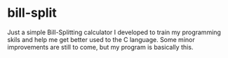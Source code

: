 # bill-split
Just a simple Bill-Splitting calculator I developed to train my programming skils and help me get better used to the C language.
Some minor improvements are still to come, but my program is basically this.
